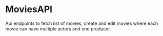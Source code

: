 # MoviesAPI
Api endpoints to fetch list of movies, create and edit movies where each movie can have multiple actors and one producer.
